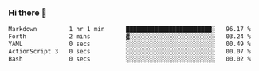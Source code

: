 ### Hi there 👋

<!--
**urzz/urzz** is a ✨ _special_ ✨ repository because its `README.md` (this file) appears on your GitHub profile.

Here are some ideas to get you started:

- 🔭 I’m currently working on ...
- 🌱 I’m currently learning ...
- 👯 I’m looking to collaborate on ...
- 🤔 I’m looking for help with ...
- 💬 Ask me about ...
- 📫 How to reach me: ...
- 😄 Pronouns: ...
- ⚡ Fun fact: ...
-->

<!--START_SECTION:waka-->

```txt
Markdown         1 hr 1 min      ████████████████████████░   96.17 %
Forth            2 mins          ▓░░░░░░░░░░░░░░░░░░░░░░░░   03.24 %
YAML             0 secs          ░░░░░░░░░░░░░░░░░░░░░░░░░   00.49 %
ActionScript 3   0 secs          ░░░░░░░░░░░░░░░░░░░░░░░░░   00.07 %
Bash             0 secs          ░░░░░░░░░░░░░░░░░░░░░░░░░   00.02 %
```

<!--END_SECTION:waka-->
